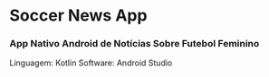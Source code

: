 # Soccer News App

### App Nativo Android de Notícias Sobre Futebol Feminino

Linguagem: Kotlin
Software: Android Studio